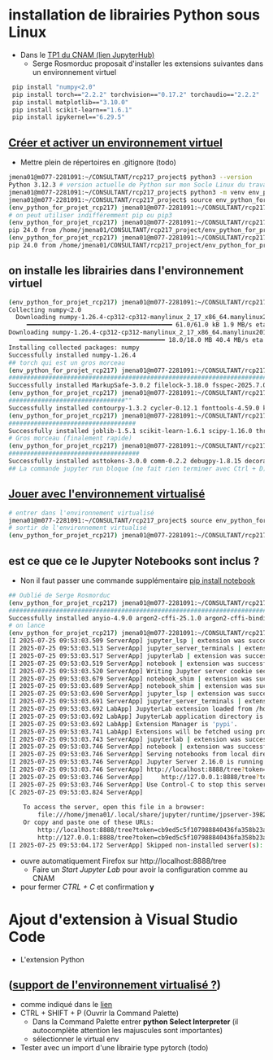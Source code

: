 # installation de librairies Python sous Linux
* Dans le [TP1 du CNAM (lien JupyterHub)](https://jhub3.cnam.fr/user/24592/lab/tree/MonDossier/RCP217/TP1_03022025/README.md)
  * Serge Rosmorduc proposait d'installer les extensions suivantes dans un environnement virtuel
```bash
 pip install "numpy<2.0"
 pip install torch=="2.2.2" torchvision=="0.17.2" torchaudio=="2.2.2"
 pip install matplotlib=="3.10.0"
 pip install scikit-learn=="1.6.1"
 pip install ipykernel=="6.29.5"
```
## [Créer et activer un environnement virtuel](https://docs.python.org/3/tutorial/venv.html) 
* Mettre plein de répertoires en .gitignore (todo)
```bash
jmena01@m077-2281091:~/CONSULTANT/rcp217_project$ python3 --version
Python 3.12.3 # version actuelle de Python sur mon Socle Linux du travail
jmena01@m077-2281091:~/CONSULTANT/rcp217_project$ python3 -m venv env_python_for_projet_rcp217
jmena01@m077-2281091:~/CONSULTANT/rcp217_project$ source env_python_for_projet_rcp217/bin/activate
(env_python_for_projet_rcp217) jmena01@m077-2281091:~/CONSULTANT/rcp217_project$ 
# on peut utiliser indifféremment pip ou pip3
(env_python_for_projet_rcp217) jmena01@m077-2281091:~/CONSULTANT/rcp217_project$ pip --version
pip 24.0 from /home/jmena01/CONSULTANT/rcp217_project/env_python_for_projet_rcp217/lib/python3.12/site-packages/pip (python 3.12)
(env_python_for_projet_rcp217) jmena01@m077-2281091:~/CONSULTANT/rcp217_project$ pip3 --version
pip 24.0 from /home/jmena01/CONSULTANT/rcp217_project/env_python_for_projet_rcp217/lib/python3.12/site-packages/pip (python 3.12)
```
## on installe les librairies dans l'environnement virtuel
```bash
(env_python_for_projet_rcp217) jmena01@m077-2281091:~/CONSULTANT/rcp217_project$ pip install "numpy<2.0"
Collecting numpy<2.0
  Downloading numpy-1.26.4-cp312-cp312-manylinux_2_17_x86_64.manylinux2014_x86_64.whl.metadata (61 kB)
     ━━━━━━━━━━━━━━━━━━━━━━━━━━━━━━━━━━━━━━━━ 61.0/61.0 kB 1.9 MB/s eta 0:00:00
Downloading numpy-1.26.4-cp312-cp312-manylinux_2_17_x86_64.manylinux2014_x86_64.whl (18.0 MB)
   ━━━━━━━━━━━━━━━━━━━━━━━━━━━━━━━━━━━━━━━━ 18.0/18.0 MB 40.4 MB/s eta 0:00:00
Installing collected packages: numpy
Successfully installed numpy-1.26.4
## torch qui est un gros morceau
(env_python_for_projet_rcp217) jmena01@m077-2281091:~/CONSULTANT/rcp217_project$ pip install torch=="2.2.2" torchvision=="0.17.2" torchaudio=="2.2.2"
############################################################################# Beaucoup de téléchargements longs
Successfully installed MarkupSafe-3.0.2 filelock-3.18.0 fsspec-2025.7.0 jinja2-3.1.6 mpmath-1.3.0 networkx-3.5 nvidia-cublas-cu12-12.1.3.1 nvidia-cuda-cupti-cu12-12.1.105 nvidia-cuda-nvrtc-cu12-12.1.105 nvidia-cuda-runtime-cu12-12.1.105 nvidia-cudnn-cu12-8.9.2.26 nvidia-cufft-cu12-11.0.2.54 nvidia-curand-cu12-10.3.2.106 nvidia-cusolver-cu12-11.4.5.107 nvidia-cusparse-cu12-12.1.0.106 nvidia-nccl-cu12-2.19.3 nvidia-nvjitlink-cu12-12.9.86 nvidia-nvtx-cu12-12.1.105 pillow-11.3.0 sympy-1.14.0 torch-2.2.2 torchaudio-2.2.2 torchvision-0.17.2 typing-extensions-4.14.1
(env_python_for_projet_rcp217) jmena01@m077-2281091:~/CONSULTANT/rcp217_project$ pip install matplotlib=="3.10.0"
################################""
Successfully installed contourpy-1.3.2 cycler-0.12.1 fonttools-4.59.0 kiwisolver-1.4.8 matplotlib-3.10.0 packaging-25.0 pyparsing-3.2.3 python-dateutil-2.9.0.post0 six-1.17.0
(env_python_for_projet_rcp217) jmena01@m077-2281091:~/CONSULTANT/rcp217_project$ pip install scikit-learn=="1.6.1"
###################################
Successfully installed joblib-1.5.1 scikit-learn-1.6.1 scipy-1.16.0 threadpoolctl-3.6.0
# Gros morceau (finalement rapide)
(env_python_for_projet_rcp217) jmena01@m077-2281091:~/CONSULTANT/rcp217_project$ pip install ipykernel=="6.29.5"
####################################
Successfully installed asttokens-3.0.0 comm-0.2.2 debugpy-1.8.15 decorator-5.2.1 executing-2.2.0 ipykernel-6.29.5 ipython-9.4.0 ipython-pygments-lexers-1.1.1 jedi-0.19.2 jupyter-client-8.6.3 jupyter-core-5.8.1 matplotlib-inline-0.1.7 nest-asyncio-1.6.0 parso-0.8.4 pexpect-4.9.0 platformdirs-4.3.8 prompt_toolkit-3.0.51 psutil-7.0.0 ptyprocess-0.7.0 pure-eval-0.2.3 pygments-2.19.2 pyzmq-27.0.0 stack_data-0.6.3 tornado-6.5.1 traitlets-5.14.3 wcwidth-0.2.13
## La commande jupyter run bloque (ne fait rien terminer avec Ctrl + D)
```
## [Jouer avec l'environnement virtualisé](https://python.land/virtual-environments/virtualenv)
```bash
# entrer dans l'environnement virtualisé
jmena01@m077-2281091:~/CONSULTANT/rcp217_project$ source env_python_for_projet_rcp217/bin/activate
# sortir de l'environnement virtualisé
(env_python_for_projet_rcp217) jmena01@m077-2281091:~/CONSULTANT/rcp217_project$ deactivate
```
## est ce que ce le Jupyter Notebooks sont inclus ?
* Non il faut passer une commande supplémentaire [pip install notebook](https://www.codecademy.com/article/how-to-use-jupyter-notebooks)
```bash
## Oublié de Serge Rosmorduc
(env_python_for_projet_rcp217) jmena01@m077-2281091:~/CONSULTANT/rcp217_project$ pip install notebook
############################################################################
Successfully installed anyio-4.9.0 argon2-cffi-25.1.0 argon2-cffi-bindings-21.2.0 arrow-1.3.0 async-lru-2.0.5 attrs-25.3.0 babel-2.17.0 beautifulsoup4-4.13.4 bleach-6.2.0 certifi-2025.7.14 cffi-1.17.1 charset_normalizer-3.4.2 defusedxml-0.7.1 fastjsonschema-2.21.1 fqdn-1.5.1 h11-0.16.0 httpcore-1.0.9 httpx-0.28.1 idna-3.10 isoduration-20.11.0 json5-0.12.0 jsonpointer-3.0.0 jsonschema-4.25.0 jsonschema-specifications-2025.4.1 jupyter-events-0.12.0 jupyter-lsp-2.2.6 jupyter-server-2.16.0 jupyter-server-terminals-0.5.3 jupyterlab-4.4.5 jupyterlab-pygments-0.3.0 jupyterlab-server-2.27.3 lark-1.2.2 mistune-3.1.3 nbclient-0.10.2 nbconvert-7.16.6 nbformat-5.10.4 notebook-7.4.4 notebook-shim-0.2.4 overrides-7.7.0 pandocfilters-1.5.1 prometheus-client-0.22.1 pycparser-2.22 python-json-logger-3.3.0 pyyaml-6.0.2 referencing-0.36.2 requests-2.32.4 rfc3339-validator-0.1.4 rfc3986-validator-0.1.1 rfc3987-syntax-1.1.0 rpds-py-0.26.0 send2trash-1.8.3 setuptools-80.9.0 sniffio-1.3.1 soupsieve-2.7 terminado-0.18.1 tinycss2-1.4.0 types-python-dateutil-2.9.0.20250708 uri-template-1.3.0 urllib3-2.5.0 webcolors-24.11.1 webencodings-0.5.1 websocket-client-1.8.0
# on lance
(env_python_for_projet_rcp217) jmena01@m077-2281091:~/CONSULTANT/rcp217_project$ jupyter notebook
[I 2025-07-25 09:53:03.509 ServerApp] jupyter_lsp | extension was successfully linked.
[I 2025-07-25 09:53:03.513 ServerApp] jupyter_server_terminals | extension was successfully linked.
[I 2025-07-25 09:53:03.517 ServerApp] jupyterlab | extension was successfully linked.
[I 2025-07-25 09:53:03.519 ServerApp] notebook | extension was successfully linked.
[I 2025-07-25 09:53:03.520 ServerApp] Writing Jupyter server cookie secret to /home/jmena01/.local/share/jupyter/runtime/jupyter_cookie_secret
[I 2025-07-25 09:53:03.679 ServerApp] notebook_shim | extension was successfully linked.
[I 2025-07-25 09:53:03.689 ServerApp] notebook_shim | extension was successfully loaded.
[I 2025-07-25 09:53:03.690 ServerApp] jupyter_lsp | extension was successfully loaded.
[I 2025-07-25 09:53:03.691 ServerApp] jupyter_server_terminals | extension was successfully loaded.
[I 2025-07-25 09:53:03.692 LabApp] JupyterLab extension loaded from /home/jmena01/CONSULTANT/rcp217_project/env_python_for_projet_rcp217/lib/python3.12/site-packages/jupyterlab
[I 2025-07-25 09:53:03.692 LabApp] JupyterLab application directory is /home/jmena01/CONSULTANT/rcp217_project/env_python_for_projet_rcp217/share/jupyter/lab
[I 2025-07-25 09:53:03.692 LabApp] Extension Manager is 'pypi'.
[I 2025-07-25 09:53:03.741 LabApp] Extensions will be fetched using proxy, proxy host and port: ('proxy.infra.dgfip', '3128')
[I 2025-07-25 09:53:03.743 ServerApp] jupyterlab | extension was successfully loaded.
[I 2025-07-25 09:53:03.746 ServerApp] notebook | extension was successfully loaded.
[I 2025-07-25 09:53:03.746 ServerApp] Serving notebooks from local directory: /home/jmena01/CONSULTANT/rcp217_project
[I 2025-07-25 09:53:03.746 ServerApp] Jupyter Server 2.16.0 is running at:
[I 2025-07-25 09:53:03.746 ServerApp] http://localhost:8888/tree?token=cb9ed5c5f107988840436fa358b23a747bd1a0e545d0d0ea
[I 2025-07-25 09:53:03.746 ServerApp]     http://127.0.0.1:8888/tree?token=cb9ed5c5f107988840436fa358b23a747bd1a0e545d0d0ea
[I 2025-07-25 09:53:03.746 ServerApp] Use Control-C to stop this server and shut down all kernels (twice to skip confirmation).
[C 2025-07-25 09:53:03.824 ServerApp] 
    
    To access the server, open this file in a browser:
        file:///home/jmena01/.local/share/jupyter/runtime/jpserver-39828-open.html
    Or copy and paste one of these URLs:
        http://localhost:8888/tree?token=cb9ed5c5f107988840436fa358b23a747bd1a0e545d0d0ea
        http://127.0.0.1:8888/tree?token=cb9ed5c5f107988840436fa358b23a747bd1a0e545d0d0ea
[I 2025-07-25 09:53:04.172 ServerApp] Skipped non-installed server(s): bash-language-server, dockerfile-language-server-nodejs, javascript-typescript-langserver, jedi-language-server, julia-language-server, pyright, python-language-server, python-lsp-server, sql-language-server, texlab, typescript-language-server, unified-language-server, vscode-css-languageserver-bin, vscode-html-languageserver-bin, vscode-json-languageserver-bin, yaml-language-server
```
* ouvre automatiquement Firefox sur http://localhost:8888/tree
  * Faire un *Start Jupyter Lab* pour avoir la configuration comme au CNAM
* pour fermer *CTRL +  C* et confirmation **y**
# Ajout d'extension à Visual Studio Code 
* L'extension Python
## ([support de l'environnement virtualisé ?](https://code.visualstudio.com/docs/python/environments))
* comme indiqué dans le [lien](https://code.visualstudio.com/docs/python/environments)
* CTRL + SHIFT + P (Ouvrir la Command Palette)
  * Dans la Command Palette entrer **python Select Interpreter** (il autocomplète attention les majuscules sont importantes)
  * sélectionner le virtual env
* Tester avec un import d'une librairie type pytorch (todo)